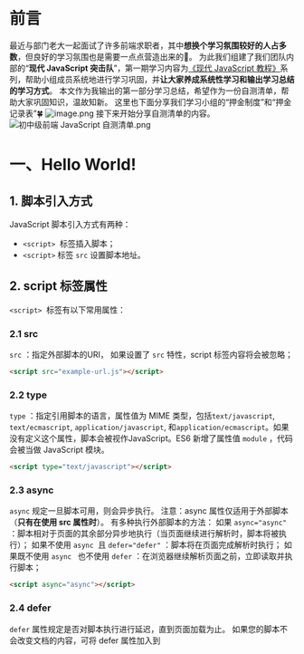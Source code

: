 
# 前言
最近与部门老大一起面试了许多前端求职者，其中**想换个学习氛围较好的人占多数**，但良好的学习氛围也是需要一点点营造出来的🌺。
为此我们组建了我们团队内部的“**现代 JavaScript 突击队**”，第一期学习内容为[《现代 JavaScript 教程》](https://zh.javascript.info/)系列，帮助小组成员系统地进行学习巩固，并**让大家养成系统性学习和输出学习总结的学习方式**。
本文作为我输出的第一部分学习总结，希望作为一份自测清单，帮助大家巩固知识，温故知新。
这里也下面分享我们学习小组的“押金制度”和“押金记录表”🍀
![image.png](https://cdn.nlark.com/yuque/0/2020/png/186051/1593578758291-6b8a9706-9797-4d80-ae59-08f74a1ab889.png#align=left&display=inline&height=588&margin=%5Bobject%20Object%5D&name=image.png&originHeight=588&originWidth=789&size=52465&status=done&style=none&width=789)
接下来开始分享自测清单的内容。
![初中级前端 JavaScript 自测清单.png](https://cdn.nlark.com/yuque/0/2020/png/186051/1593798511134-ede198c3-11ba-4708-948b-019fdd1bd7f9.png#align=left&display=inline&height=4010&margin=%5Bobject%20Object%5D&name=%E5%88%9D%E4%B8%AD%E7%BA%A7%E5%89%8D%E7%AB%AF%20JavaScript%20%E8%87%AA%E6%B5%8B%E6%B8%85%E5%8D%95.png&originHeight=4010&originWidth=6092&size=1133312&status=done&style=none&width=6092)

# 一、Hello World!
## 1. 脚本引入方式
JavaScript 脚本引入方式有两种：
- `<script>`  标签插入脚本；
- `<script>` 标签 `src` 设置脚本地址。

## 2. script 标签属性
`<script>`  标签有以下常用属性：
### 2.1 src
`src` ：指定外部脚本的URI， 如果设置了 `src` 特性，script 标签内容将会被忽略；
```html
<script src="example-url.js"></script>
```
### 2.2 type
`type` ：指定引用脚本的语言，属性值为 MIME 类型，包括`text/javascript`, `text/ecmascript`, `application/javascript`, 和`application/ecmascript`。如果没有定义这个属性，脚本会被视作JavaScript。ES6 新增了属性值 `module` ，代码会被当做 JavaScript 模块。
```html
<script type="text/javascript"></script>
```
### 2.3 async
`async` 规定一旦脚本可用，则会异步执行。
注意：async 属性仅适用于外部脚本（**只有在使用 src 属性时**）。
有多种执行外部脚本的方法：
如果 `async="async"` ：脚本相对于页面的其余部分异步地执行（当页面继续进行解析时，脚本将被执行）；
如果不使用 `async`  且 `defer="defer"` ：脚本将在页面完成解析时执行；
如果既不使用 `async ` 也不使用 `defer` ：在浏览器继续解析页面之前，立即读取并执行脚本；
```html
<script async="async"></script>
```

### 2.4 defer
`defer`  属性规定是否对脚本执行进行延迟，直到页面加载为止。
如果您的脚本不会改变文档的内容，可将 defer 属性加入到 <script> 标签中，以便加快处理文档的速度。因为浏览器知道它将能够安全地读取文档的剩余部分而不用执行脚本，它将推迟对脚本的解释，直到文档已经显示给用户为止。
```html
<script defer="defer"></script>
```
详细介绍可以阅读[《MDN <script> 章节 》](https://developer.mozilla.org/zh-CN/docs/Web/HTML/Element/script)。

# 二、代码结构
## 1. 语句
语句是执行行为（action）的语法结构和命令。如： `alert('Hello, world!')` 这样可以用来显示消息的语句。

## 2. 分号
存在分行符时，多数情况下可以省略分号。但不全是，比如：
```javascript
alert(3 +
1
+ 2);
```
建议新人最好不要省略分号。

## 3. 注释
**单行注释以两个正斜杠字符 `//` 开始。**
```javascript
// 注释文本
console.log("leo");
```
**多行注释以一个正斜杠和星号开始 `“/*”` 并以一个星号和正斜杆结束 `“*/”`。**
```javascript
/*
这是多行注释。
第二行注释。
*/
console.log("leo");
```
# 三、现代模式，"use strict"
## 1. 作用
JavaScript 的严格模式是使用受限制的 JavaScript 的一种方式，从而隐式地退出“草率模式”。
`"use strict"` 指令将浏览器引擎转换为“现代”模式，改变一些内建特性的行为。

## 2. 使用
通过在脚本文件/函数开头添加 `"use strict";` 声明，即可启用严格模式。
全局开启严格模式：
```javascript
// index.js
"use strict";
const v = "Hi!  I'm a strict mode script!";
```
函数内开启严格模式：
```javascript
// index.js
function strict() {
  'use strict';
  function nested() { 
    return "And so am I!"; 
  }
  return "Hi!  I'm a strict mode function!  " + nested();
}
```
## 3. 注意点
1. `"use strict"` 需要定义在脚本最顶部（函数内除外），否则严格模式可能无法启用。
1. 一旦进入了严格模式，就无法关闭严格模式。

## 4. 体验
启用 `"use strict"` 后，为未定义元素赋值将抛出异常：
```javascript
"use strict";
leo = 17; // Uncaught ReferenceError: leo is not defined
```
启用 `"use strict"` 后，试图删除不可删除的属性时会抛出异常：
```javascript
"use strict";
delete Object.prototype; // Uncaught TypeError: Cannot delete property 'prototype' of function Object() { [native code] }
```
详细介绍可以阅读[《MDN 严格模式章节 》](https://developer.mozilla.org/zh-CN/docs/Web/JavaScript/Reference/Strict_mode)。

# 四、变量
## 1. 介绍
变量是数据的“命名存储”。

## 2. 使用
目前定义变量可以使用三种关键字：var / let / const。三者区别可以阅读[《let 和 const 命令》](https://es6.ruanyifeng.com/#docs/let) 。
```javascript
let name = "leo";
let name = "leo", age, addr;
let name = "leo", age = 27, addr = "fujian";
```

## 3. 命名建议
变量命名有 2 个限制：
1. 变量名称必须仅包含**字母，数字，符号** `$` 和 `_`。
1. 首字符必须**非数字**。
变量命名还有一些建议：
- 常量一般用全大写，如 `const PI = 3.141592` ；
- 使用易读的命名，比如 `userName` 或者 `shoppingCart`。

## 4. 注意点
- JavaScript 变量名称区分大小写，如变量 `leo` 与 `Leo` 是不同的；
- JavaScript 变量名称允许非英文字母，但不推荐，如 `let 平安 = "leo"` ；
- 避免使用  `a`、`b`、`c` 这种缩写。

# 五、数据类型
JavaScript 是一种**弱类型**或者说**动态语言**。这意味着你不用提前声明变量的类型，在程序运行过程中，类型会被自动确定。这也意味着你可以使用同一个变量保存不同类型的数据：
```javascript
var foo = 42;    // foo is a Number now
foo = "bar"; // foo is a String now
foo = true;  // foo is a Boolean now
```
详细介绍可以阅读[《MDN JavaScript 数据类型和数据结构 》](https://developer.mozilla.org/zh-CN/docs/Web/JavaScript/Data_structures)。
## 1. 八大数据类型
前七种为基本数据类型，也称为原始类型（值本身无法被改变），而 `object` 为复杂数据类型。
八大数据类型分别是：
- `number` 用于任何类型的数字：整数或浮点数，在 ±2 范围内的整数。
- `bigint` 用于任意长度的整数。
- `string` 用于字符串：一个字符串可以包含一个或多个字符，所以没有单独的单字符类型。
- `boolean` 用于 `true` 和 `false`。
- `null` 用于未知的值 —— 只有一个 `null` 值的独立类型。
- `undefined` 用于未定义的值 —— 只有一个 `undefined` 值的独立类型。
- `symbol` 用于唯一的标识符。
- `object` 用于更复杂的数据结构。
**每个类型后面会详细介绍。**

## 2. 检测数据类型
通过 `typeof` 运算符检查：
- 两种形式：`typeof x` 或者 `typeof(x)`。
- 以字符串的形式返回类型名称，例如 `"string"`。
- `typeof null` 会返回 `"object"` —— 这是 JavaScript 编程语言的一个错误，实际上它并不是一个 `object`。
```javascript
typeof "leo" // "string"
typeof undefined    // "undefined"
typeof 0     // "number"
typeof NaN   // "number"
typeof 10n   // "bigint"
typeof true  // "boolean"
typeof Symbol("id") // "symbol"
typeof [1,2,3,4]    // "object"
typeof Math  // "object"  (1) Math 是一个提供数学运算的内建 object。
typeof null  // "object"  (2) JavaScript 语言的一个错误，null 不是一个 object。null 有自己的类型，它是一个特殊值。
typeof alert // "function"  (3) alert 在 JavaScript 语言中是一个函数。
```
# 六、类型转换
JavaScript 变量可以转换为新变量或其他数据类型：
- 通过使用 JavaScript 函数
- 通过 JavaScript 自身自动转换
## 1. 字符串转换
通过全局方法 `String()`  将**其他类型数据（任何类型的数字，字母，布尔值，对象）**转换为 String 类型：
```javascript
String(123);   // "123"
// Number方法toString()/toExponential()/toFixed()/toPrecision() 也有同样效果。
String(false); // "false"
// Boolean方法 toString() 也有同样效果。
String(new Date()); // "Sun Jun 07 2020 21:44:20 GMT+0800 (中国标准时间)"
// Date方法 toString() 也有同样效果。
String(leo);
```

## 2. 数值转换
通过以下几种方式能将其他类型数据转换为 Number 类型：
- 一元运算符 `+`
```javascript
const age = +"22"; // 22
```
- `Number` 方法
```javascript
const age = Number("22"); // 22
Number.parseFloat("22");  // 22
Number.parseInt("22");  // 22
```
- 其他方式转 Number 类型
```javascript
// 布尔值
Number(false)     // 返回 0
Number(true)      // 返回 1
// 日期
const date = new Date();
Number(date);     // 返回 1591537858154
date.getTime();   // 返回 1591537858154，效果一致。
// 自动转换
5 + null    // 返回 5         null 转换为 0
"5" + null  // 返回"5null"   null 转换为 "null"
"5" + 1     // 返回 "51"      1 转换为 "1" 
"5" - 1     // 返回 4         "5" 转换为 5
```
## 3. 布尔值转换
转换规则如下：
- 直观上为“空”的值（如 `0`、空字符串、`null`、`undefined` 和 `NaN`）将变为 `false`。
- 其他值变成 `true`。
```javascript
Boolean(1); // true
Boolean(0); // false
Boolean("hello"); // true
Boolean(""); // false
Boolean("0"); // true
Boolean(" "); // 空白, 也是 true (任何非空字符串是 true)
```
## 4. 小结
![screencapture-www-runoob-com-js-js-type-conversion-html-1591538005755.png](https://cdn.nlark.com/yuque/0/2020/png/186051/1591538162851-0ce1611d-7e9d-4404-ba07-8563c5603d19.png#align=left&display=inline&height=1246&margin=%5Bobject%20Object%5D&name=screencapture-www-runoob-com-js-js-type-conversion-html-1591538005755.png&originHeight=1246&originWidth=840&size=142776&status=done&style=none&width=840)
# 七、运算符
## 1、运算符概念
常见运算符如加法 `+` 、减法 `-` 、乘法 `*` 和除法 `/` ，举一个例子，来介绍一些概念：
```javascript
let sum = 1 + 2;
let age = +18;
```
其中：
- 加法运算 `1 + 2` 中， `1` 和 `2` 为 2 个运算元，左运算元 `1` 和右运算元 `2` ，即**运算元就是运算符作用的对象。**
- `1 + 2` 运算式中包含 2 个运算元，因此也称该运算式中的加号  `+` 为 **二元运算符。**
- 在 `+18` 中的加号 `+` 对应只有一个运算元，则它是 **一元运算符** 。

## 2、+ 号运算符
```javascript
let msg = "hello " + "leo"; // "hello leo"
let total = 10 + 20;  // 30
let text1 = "1" + "2"; // "12"
let text2 = "1" + 2;   // "12"
let text3 = 1 + "2";   // "12"
let text4 = 1 + 2 + "3";  // "33"
let num = +text1; //  12 转换为 Number 类型
```

## 3、运算符优先级
运算符的优先级决定了表达式中运算执行的先后顺序，优先级高的运算符最先被执行。
下面的表将所有运算符按照优先级的不同从高（20）到低（1）排列。
| 优先级 | 运算类型 | 关联性 | 运算符 |
| :--- | :--- | :--- | :--- |
| 20 | [`圆括号`](https://developer.mozilla.org/zh-CN/docs/Web/JavaScript/Reference/Operators/Grouping) | n/a（不相关） | `( … )` |
| 19 | [`成员访问`](https://developer.mozilla.org/zh-CN/docs/Web/JavaScript/Reference/Operators/Property_Accessors#%E7%82%B9%E7%AC%A6%E5%8F%B7%E8%A1%A8%E7%A4%BA%E6%B3%95) | 从左到右 | `… . …` |
|  | [`需计算的成员访问`](https://developer.mozilla.org/zh-CN/docs/Web/JavaScript/Reference/Operators/Property_Accessors#%E6%8B%AC%E5%8F%B7%E8%A1%A8%E7%A4%BA%E6%B3%95) | 从左到右 | `… [ … ]` |
|  | [`new`](https://developer.mozilla.org/zh-CN/docs/Web/JavaScript/Reference/Operators/new) (带参数列表) | n/a | `new … ( … )` |
|  | [函数调用](https://developer.mozilla.org/zh-CN/docs/Web/JavaScript/Guide/Functions) | 从左到右 | `… ( … )` |
|  | [可选链（Optional chaining）](https://developer.mozilla.org/zh-CN/docs/Web/JavaScript/Reference/Operators/Optional_chaining) | 从左到右 | `?.` |
| 18 | [new](https://developer.mozilla.org/zh-CN/docs/Web/JavaScript/Reference/Operators/new) (无参数列表) | 从右到左 | `new …` |
| 17 | [后置递增](https://developer.mozilla.org/zh-CN/docs/Web/JavaScript/Reference/Operators/Arithmetic_Operators#Increment)(运算符在后) | n/a
 | `… ++` |
|  | [后置递减](https://developer.mozilla.org/zh-CN/docs/Web/JavaScript/Reference/Operators/Arithmetic_Operators#Decrement)(运算符在后) |  | `… --` |
| 16 | [逻辑非](https://developer.mozilla.org/zh-CN/docs/Web/JavaScript/Reference/Operators/Logical_Operators#Logical_NOT) | 从右到左 | `! …` |
|  | [按位非](https://developer.mozilla.org/zh-CN/docs/Web/JavaScript/Reference/Operators/Bitwise_Operators#Bitwise_NOT) |  | `~ …` |
|  | [一元加法](https://developer.mozilla.org/zh-CN/docs/Web/JavaScript/Reference/Operators/Arithmetic_Operators#Unary_plus) |  | `+ …` |
|  | [一元减法](https://developer.mozilla.org/zh-CN/docs/Web/JavaScript/Reference/Operators/Arithmetic_Operators#Unary_negation) |  | `- …` |
|  | [前置递增](https://developer.mozilla.org/zh-CN/docs/Web/JavaScript/Reference/Operators/Arithmetic_Operators#Increment) |  | `++ …` |
|  | [前置递减](https://developer.mozilla.org/zh-CN/docs/Web/JavaScript/Reference/Operators/Arithmetic_Operators#Decrement) |  | `-- …` |
|  | [typeof](https://developer.mozilla.org/zh-CN/docs/Web/JavaScript/Reference/Operators/typeof) |  | `typeof …` |
|  | [void](https://developer.mozilla.org/zh-CN/docs/Web/JavaScript/Reference/Operators/void) |  | `void …` |
|  | [delete](https://developer.mozilla.org/zh-CN/docs/Web/JavaScript/Reference/Operators/delete) |  | `delete …` |
|  | [await](https://developer.mozilla.org/en-US/docs/Web/JavaScript/Reference/Operators/await) |  | `await …` |
| 15 | [幂](https://developer.mozilla.org/zh-CN/docs/Web/JavaScript/Reference/Operators/Arithmetic_Operators#Exponentiation) | 从右到左 | `… ** …` |
| 14 | [乘法](https://developer.mozilla.org/zh-CN/docs/Web/JavaScript/Reference/Operators/Arithmetic_Operators#Multiplication) | 从左到右
 | `… * …` |
|  | [除法](https://developer.mozilla.org/zh-CN/docs/Web/JavaScript/Reference/Operators/Arithmetic_Operators#Division) |  | `… / …` |
|  | [取模](https://developer.mozilla.org/zh-CN/docs/Web/JavaScript/Reference/Operators/Arithmetic_Operators#Remainder) |  | `… % …` |
| 13 | [加法](https://developer.mozilla.org/zh-CN/docs/Web/JavaScript/Reference/Operators/Arithmetic_Operators#Addition) | 从左到右
 | `… + …` |
|  | [减法](https://developer.mozilla.org/zh-CN/docs/Web/JavaScript/Reference/Operators/Arithmetic_Operators#Subtraction) |  | `… - …` |
| 12 | [按位左移](https://developer.mozilla.org/zh-CN/docs/Web/JavaScript/Reference/Operators/Bitwise_Operators) | 从左到右 | `… << …` |
|  | [按位右移](https://developer.mozilla.org/zh-CN/docs/Web/JavaScript/Reference/Operators/Bitwise_Operators) |  | `… >> …` |
|  | [无符号右移](https://developer.mozilla.org/zh-CN/docs/Web/JavaScript/Reference/Operators/Bitwise_Operators) |  | `… >>> …` |
| 11 | [小于](https://developer.mozilla.org/zh-CN/docs/Web/JavaScript/Reference/Operators/Comparison_Operators#Less_than_operator) | 从左到右 | `… < …` |
|  | [小于等于](https://developer.mozilla.org/zh-CN/docs/Web/JavaScript/Reference/Operators/Comparison_Operators#Less_than__or_equal_operator) |  | `… <= …` |
|  | [大于](https://developer.mozilla.org/en-US/docs/Web/JavaScript/Reference/Operators/Comparison_Operators#Greater_than_operator) |  | `… > …` |
|  | [大于等于](https://developer.mozilla.org/zh-CN/docs/Web/JavaScript/Reference/Operators/Comparison_Operators#Greater_than_or_equal_operator) |  | `… >= …` |
|  | [in](https://developer.mozilla.org/zh-CN/docs/Web/JavaScript/Reference/Operators/in) |  | `… in …` |
|  | [instanceof](https://developer.mozilla.org/zh-CN/docs/Web/JavaScript/Reference/Operators/instanceof) |  | `… instanceof …` |
| 10 | [等号](https://developer.mozilla.org/zh-CN/docs/Web/JavaScript/Reference/Operators/Comparison_Operators#Equality) | 从左到右
 | `… == …` |
|  | [非等号](https://developer.mozilla.org/zh-CN/docs/Web/JavaScript/Reference/Operators/Comparison_Operators#Inequality) |  | `… != …` |
|  | [全等号](https://developer.mozilla.org/zh-CN/docs/Web/JavaScript/Reference/Operators/Comparison_Operators#Identity) |  | `… === …` |
|  | [非全等号](https://developer.mozilla.org/zh-CN/docs/Web/JavaScript/Reference/Operators/Comparison_Operators#Nonidentity) |  | `… !== …` |
| 9 | [按位与](https://developer.mozilla.org/zh-CN/docs/Web/JavaScript/Reference/Operators/Bitwise_Operators#Bitwise_AND) | 从左到右 | `… & …` |
| 8 | [按位异或](https://developer.mozilla.org/zh-CN/docs/Web/JavaScript/Reference/Operators/Bitwise_Operators#Bitwise_XOR) | 从左到右 | `… ^ …` |
| 7 | [按位或](https://developer.mozilla.org/zh-CN/docs/Web/JavaScript/Reference/Operators/Bitwise_Operators#Bitwise_OR) | 从左到右 | `… | …` |
| 6 | [逻辑与](https://developer.mozilla.org/zh-CN/docs/Web/JavaScript/Reference/Operators/Logical_Operators#Logical_AND) | 从左到右 | `… && …` |
| 5 | [逻辑或](https://developer.mozilla.org/zh-CN/docs/Web/JavaScript/Reference/Operators/Logical_Operators#Logical_OR) | 从左到右 | `… || …` |
| 4 | [条件运算符](https://developer.mozilla.org/zh-CN/docs/Web/JavaScript/Reference/Operators/Conditional_Operator) | 从右到左 | `… ? … : …` |
| 3 | [赋值](https://developer.mozilla.org/zh-CN/docs/Web/JavaScript/Reference/Operators/Assignment_Operators) | 从右到左 | `… = …` |
|  |  |  | `… += …` |
|  |  |  | `… -= …` |
|  |  |  | `… *= …` |
|  |  |  | `… /= …` |
|  |  |  | `… %= …` |
|  |  |  | `… <<= …` |
|  |  |  | `… >>= …` |
|  |  |  | `… >>>= …` |
|  |  |  | `… &= …` |
|  |  |  | `… ^= …` |
|  |  |  | `… |= …` |
| 2 | [yield](https://developer.mozilla.org/zh-CN/docs/Web/JavaScript/Reference/Operators/yield) | 从右到左 | `yield …` |
|  | [yield*](https://developer.mozilla.org/zh-CN/docs/Web/JavaScript/Reference/Operators/yield*) |  | `yield* …` |
| 1 | [展开运算符](https://developer.mozilla.org/zh-CN/docs/Web/JavaScript/Reference/Operators/Spread_operator) | n/a | `...` … |
| 0 | [逗号](https://developer.mozilla.org/zh-CN/docs/Web/JavaScript/Reference/Operators/Comma_Operator) | 从左到右 | `… , …` |
```javascript
3 > 2 && 2 > 1
// return true
3 > 2 > 1
// 返回 false，因为 3 > 2 是 true，并且 true > 1 is false
// 加括号可以更清楚：(3 > 2) > 1
```

# 八、值的比较
## 1. 常见比较
在 JS 中的值的比较与数学很类型：
- 大于/小于/大于等于/小于等于： `a>b` / `a<b` / `a>=b` / `a<=b` ；
- 判断相等：
```javascript
// 使用 ==，非严格等于，不关心值类型
// == 运算符会对比较的操作数做隐式类型转换，再比较
'1' == 1; // true
// 使用 ===，严格相等，关心值类型
// 将数字值 -0 和 +0 视为相等，并认为 Number.NaN 不等于 NaN。
'1' === 1; // false
```
![image.png](https://cdn.nlark.com/yuque/0/2020/png/186051/1593261180914-b7fc92e8-8e5d-476c-a2e9-1c7a8d63d0cb.png#align=left&display=inline&height=962&margin=%5Bobject%20Object%5D&name=image.png&originHeight=1924&originWidth=1938&size=290723&status=done&style=none&width=969)
（图片来自：[《MDN JavaScript 中的相等性判断》](https://developer.mozilla.org/zh-CN/docs/Web/JavaScript/Equality_comparisons_and_sameness)）
- 判断不相等：
和判断相等一样，也有两种： `!=` / `!==` 。
## 2. 相等性判断（Object.is()）
另外 ES6 新增 [Object.is](https://developer.mozilla.org/zh-CN/docs/Web/JavaScript/Reference/Global_Objects/Object/is) 方法判断两个值是否相同，语法如下：
```javascript
Object.is(value1, value2);
```
以下任意项成立则两个值相同：
- 两个值都是 [`undefined`](https://developer.mozilla.org/zh-CN/docs/Web/JavaScript/Reference/Global_Objects/undefined)
- 两个值都是 [`null`](https://developer.mozilla.org/zh-CN/docs/Web/JavaScript/Reference/Global_Objects/null)
- 两个值都是 `true` 或者都是 `false`
- 两个值是由相同个数的字符按照相同的顺序组成的字符串
- 两个值指向同一个对象
- 两个值都是数字并且
   - 都是正零 `+0`
   - 都是负零 `-0`
   - 都是 [`NaN`](https://developer.mozilla.org/zh-CN/docs/Web/JavaScript/Reference/Global_Objects/NaN)
   - 都是除零和 [`NaN`](https://developer.mozilla.org/zh-CN/docs/Web/JavaScript/Reference/Global_Objects/NaN) 外的其它同一个数字
使用示例：
```javascript
Object.is('foo', 'foo');     // true
Object.is(window, window);   // true
Object.is('foo', 'bar');     // false
Object.is([], []);           // false
var foo = { a: 1 };
var bar = { a: 1 };
Object.is(foo, foo);         // true
Object.is(foo, bar);         // false
Object.is(null, null);       // true
// 特例
Object.is(0, -0);            // false
Object.is(0, +0);            // true
Object.is(-0, -0);           // true
Object.is(NaN, 0/0);         // true
```
兼容性 Polyfill 处理：
```javascript
if (!Object.is) {
  Object.is = function(x, y) {
    // SameValue algorithm
    if (x === y) { // Steps 1-5, 7-10
      // Steps 6.b-6.e: +0 != -0
      return x !== 0 || 1 / x === 1 / y;
    } else {
      // Step 6.a: NaN == NaN
      return x !== x && y !== y;
    }
  };
}
```
## 3. null 与 undefined 比较
对于相等性判断比较简单：
```javascript
null == undefined;  // true
null === undefined; // false
```
对于其他比较，它们会先转换位数字：
`null` 转换为 `0` ， `undefied` 转换为 `NaN` 。
```javascript
null > 0;  // false 1
null >= 0; // true  2
null == 0; // false 3
null < 1;  // true  4
```
需要注意：
`null == 0; // false` 这里是因为：`undefined` 和 `null` 在相等性检查 `==` 中**不会进行任何的类型转换**，它们有自己独立的比较规则，所以除了它们之间互等外，不会等于任何其他的值。
```javascript
undefined > 0;  // false  1
undefined > 1;  // false  2
undefined == 0; // false  3
```
第 1、2 行都返回 `false` 是因为 `undefined` 在比较中被转换为了 `NaN`，而 `NaN` 是一个特殊的数值型值，它与任何值进行比较都会返回 `false`。
第 3 行返回 `false` 是因为这是一个相等性检查，而 `undefined` 只与 `null` 相等，不会与其他值相等。
# 九、alert / prompt / confirm
## 1. alert
显示一个警告对话框，上面显示有指定的文本内容以及一个“确定”按钮。
**注意：弹出模态框，并暂停脚本，直到用户点击“确定”按钮。**
```javascript
// 语法
window.alert(message);
alert(message);
// 示例
alert('hello leo!');
```
`message`是要显示在对话框中的文本字符串，如果传入其他类型的值,会转换成字符串。
## 2. prompt
显示一个对话框，对话框中包含一条文字信息，用来提示用户输入文字。
**注意：弹出模态框，并暂停脚本，直到用户点击“确定”按钮。**
当点击确定返回文本，点击取消或按下 Esc 键返回 `null`。
语法如下：
```javascript
let result = window.prompt(text, value);
```
- `result` 用来存储用户输入文字的字符串，或者是 null。
- `text` 用来提示用户输入文字的字符串，如果没有任何提示内容，该参数可以省略不写。
- `value` 文本输入框中的默认值，该参数也可以省略不写。不过在 Internet Explorer 7 和 8 中，省略该参数会导致输入框中显示默认值"undefined"。

## 3. confirm
`Window.confirm()` 方法显示一个具有一个可选消息和两个按钮(确定和取消)的模态对话框。
**注意：弹出模态框，并暂停脚本，直到用户点击“确定”按钮。**
语法如下：
```javascript
let result = window.confirm(message);
```
- message 是要在对话框中显示的可选字符串。
- result 是一个布尔值，表示是选择确定还是取消 (true表示OK)。

# 十、条件运算符：if 和 '?'
## 1. if 语句
当 if 语句当条件表达式，会将表达式转换为布尔值，当为 truthy 时执行里面代码。
转换规则如：
- 数字 `0`、空字符串 `""`、`null`、`undefined` 和 `NaN` 都会被转换成 `false`。因为他们被称为 “falsy” 值。
- 其他值被转换为 `true`，所以它们被称为 “truthy”。
## 2. 三元运算符
**条件（三元）运算符**是 JavaScript 仅有的使用三个操作数的运算符。一个条件后面会跟一个问号（?），如果条件为 [truthy](https://developer.mozilla.org/zh-CN/docs/Glossary/Truthy) ，则问号后面的表达式A将会执行；表达式A后面跟着一个冒号（:），如果条件为 [falsy](https://developer.mozilla.org/zh-CN/docs/Glossary/Falsy) ，则冒号后面的表达式B将会执行。本运算符经常作为 `[if](https://developer.mozilla.org/en-US/docs/Web/JavaScript/Reference/Statements/if...else)` 语句的简捷形式来使用。
语法：
```javascript
condition ? exprIfTrue : exprIfFalse
```
- condition
计算结果用作条件的表达式。
- exprIfTrue
如果表达式 condition 的计算结果是 truthy（它和 true 相等或者可以转换成 true ），那么表达式 exprIfTrue 将会被求值。
- exprIfFalse
如果表达式 condition 的计算结果是 falsy（它可以转换成 false ），那么表达式 exprIfFalse 将会被执行。
示例：
```javascript
let getUser = function(name){
	return name === 'leo' ? 'hello leo!' : 'unknow user';
}
// 可以简写如下：
let getUser = name => name === 'leo' ? 'hello leo!' : 'unknow user';
getUser('leo'); // "hello leo!"
getUser('pingan'); // "unknow user"
```

# 十一、逻辑运算符
详细可以阅读[《MDN 逻辑运算符》](https://developer.mozilla.org/zh-CN/docs/Web/JavaScript/Reference/Operators/Logical_Operators) 。

## 1. 运算符介绍
逻辑运算符如下表所示 (其中`_expr_`可能是任何一种[类型](https://developer.mozilla.org/zh-CN/docs/Glossary/Data_structure), 不一定是布尔值):
| 运算符 | 语法 | 说明 |
| :--- | :--- | :--- |
| 逻辑与，AND（`&&`） | `_expr1_ && _expr2_` | 若 `expr**1**` 可转换为 `true`，则返回 `expr**2**`；否则，返回 `expr**1**`。 |
| 逻辑或，OR（`||`） | `_expr1_ || _expr2_` | 若 `expr**1**` 可转换为 `true`，则返回 `expr**1**`；否则，返回 `expr**2**`。 |
| 逻辑非，NOT（`!`） | `!_expr_` | 若 `expr` 可转换为 `true`，则返回 `false`；否则，返回 `true`。 |
如果一个值可以被转换为 `true`，那么这个值就是所谓的 [truthy](https://developer.mozilla.org/zh-CN/docs/Glossary/Truthy)，如果可以被转换为 `false`，那么这个值就是所谓的 [falsy](https://developer.mozilla.org/zh-CN/docs/Glossary/Falsy)。
会被转换为 `false` 的表达式有：
- `null`；
- `NaN`；
- `0`；
- 空字符串（`""` or `''` or ````）；
- `undefined`。
尽管 `&&` 和 `||` 运算符能够使用非布尔值的操作数, 但它们依然可以被看作是布尔操作符，因为它们的返回值总是能够被转换为布尔值。如果要显式地将它们的返回值（或者表达式）转换为布尔值，请使用[双重非运算符](https://developer.mozilla.org/zh-CN/docs/Web/JavaScript/Reference/Operators/Logical_Operators#%E9%80%BB%E8%BE%91%E9%9D%9E%EF%BC%88!%EF%BC%89)（即`!!`）或者[Boolean](https://developer.mozilla.org/zh-CN/docs/Web/JavaScript/Reference/Global_Objects/Boolean)构造函数。
JavaScript 里有三个逻辑运算符：`||`（或），`&&`（与），`!`（非）。

## 2. 运算符示例
- 逻辑与（&&）
所有条件都为 true 才返回 true，否则为 false。
```javascript
a1 = true  && true      // t && t 返回 true
a2 = true  && false     // t && f 返回 false
a3 = false && true      // f && t 返回 false
a4 = false && (3 == 4)  // f && f 返回 false
a5 = "Cat" && "Dog"     // t && t 返回 "Dog"
a6 = false && "Cat"     // f && t 返回 false
a7 = "Cat" && false     // t && f 返回 false
a8 = ''    && false     // f && f 返回 ""
a9 = false && ''        // f && f 返回 false
```
- 逻辑或（ || ）
所有条件有一个为 true 则返回 true，否则为 false。
```javascript
o1 = true  || true      // t || t 返回 true
o2 = false || true      // f || t 返回 true
o3 = true  || false     // t || f 返回 true
o4 = false || (3 == 4)  // f || f 返回 false
o5 = "Cat" || "Dog"     // t || t 返回 "Cat"
o6 = false || "Cat"     // f || t 返回 "Cat"
o7 = "Cat" || false     // t || f 返回 "Cat"
o8 = ''    || false     // f || f 返回 false
o9 = false || ''        // f || f 返回 ""
```
- 逻辑非（ ! ）
```javascript
n1 = !true              // !t 返回 false
n2 = !false             // !f 返回 true
n3 = !''                // !f 返回 true
n4 = !'Cat'             // !t 返回 false
```
- 双重非运（ !! ）
```javascript
n1 = !!true                   // !!truthy 返回 true
n2 = !!{}                     // !!truthy 返回 true: 任何 对象都是 truthy 的…
n3 = !!(new Boolean(false))   // …甚至 .valueOf() 返回 false 的布尔值对象也是！
n4 = !!false                  // !!falsy 返回 false
n5 = !!""                     // !!falsy 返回 false
n6 = !!Boolean(false)         // !!falsy 返回 false
```

## 3. 布尔值转换规则
- 将 && 转换为 ||
```javascript
condi1 && confi2
// 转换为
!(!condi1 || !condi2)
```
- 将 || 转换为 &&
```javascript
condi1 || condi2
// 转换为
!(!condi1 && !condi2)
```

## 4. 短路取值
由于逻辑表达式的运算顺序是从左到右，也可以用以下规则进行"短路"计算：
- `(some falsy expression) && (_expr)_` 短路计算的结果为假。
- `(some truthy expression) || _(expr)_` 短路计算的结果为真。
短路意味着上述表达式中的expr部分**不会被执行**，因此expr的任何副作用都不会生效（举个例子，如果expr是一次函数调用，这次调用就不会发生）。造成这种现象的原因是，整个表达式的值在第一个操作数被计算后已经确定了。看一个例子：
```javascript
function A(){ console.log('called A'); return false; }
function B(){ console.log('called B'); return true; }
console.log( A() && B() );
// logs "called A" due to the function call,
// then logs false (which is the resulting value of the operator)
console.log( B() || A() );
// logs "called B" due to the function call,
// then logs true (which is the resulting value of the operator)
```
## 5. 注意
与运算 `&&` 的优先级比或运算 `||` 要高。
所以代码 `a && b || c && d` 完全跟 `&&` 表达式加了括号一样：`(a && b) || (c && d)`。

# 十二、循环：while 和 for
## 1. while 循环
详细可以阅读[《MDN  while》](https://developer.mozilla.org/zh-CN/docs/Web/JavaScript/Reference/Statements/while) 。
**while 语句**可以在某个条件表达式为真的前提下，循环执行指定的一段代码，直到那个表达式不为真时结束循环。
如：
```javascript
var n = 0;
var x = 0;
while (n < 3) {
  n++;
  x += n;
}
```
当循环体为单行时，可以不写大括号：
```javascript
let i = 3;
while(i) console.log(i --);
```

## 2. do...while 循环
详细可以阅读[《MDN  do...while》](https://developer.mozilla.org/zh-CN/docs/Web/JavaScript/Reference/Statements/do...while) 。
`do...while` 语句创建一个执行指定语句的循环，直到`condition`值为 false。在执行`statement` 后检测`condition`，所以指定的`statement`至少执行一次。
如：
```javascript
var result = '';
var i = 0;
do {
   i += 1;
   result += i + ' ';
} while (i < 5);
```
## 3. for 循环
详细可以阅读[《MDN  for》](https://developer.mozilla.org/zh-CN/docs/Web/JavaScript/Reference/Statements/for) 。
`for` 语句用于创建一个循环，它包含了三个可选的表达式，这三个表达式被包围在圆括号之中，使用分号分隔，后跟一个用于在循环中执行的语句（通常是一个[块语句](https://developer.mozilla.org/zh-CN/docs/Web/JavaScript/Reference/Statements/block)）。
语法如：
```javascript
for (begin; condition; step) {
  // ……循环体……
}
```
示例：
```javascript
for (let i = 0; i < 3; i++) {
  console.log(i);
}
```
描述：
| begin | `i = 0` | 进入循环时执行一次。 |
| --- | --- | --- |
| condition | `i < 3` | 在每次循环迭代之前检查，如果为 false，停止循环。 |
| body（循环体） | `alert(i)` | 条件为真时，重复运行。 |
| step | `i++` | 在每次循环体迭代后执行。 |
## 4. 可选的 for 表达式
`for` 语句头部圆括号中的所有三个表达式都是可选的。
- 不指定表达式中初始化块
```javascript
var i = 0;
for (; i < 3; i++) {
    console.log(i);
}
```
- 不指定表达式中条件块，这就必须要求在循环体中结束循环，否则会出现死循环
```javascript
for (var i = 0;; i++) {
   console.log(i);
   if (i > 3) break;
}
```
- 不指定所有表达式，也需要在循环体中指定结束循环的条件
```javascript
var i = 0;
for (;;) {
  if (i > 3) break;
  console.log(i);
  i++;
}
```
## 5. break 语句
详细可以阅读[《MDN  break》](https://developer.mozilla.org/zh-CN/docs/Web/JavaScript/Reference/Statements/break) 。
break 语句中止当前循环，[`switch`](https://developer.mozilla.org/zh-CN/docs/Web/JavaScript/Reference/Statements/switch)语句或[`label`](https://developer.mozilla.org/zh-CN/docs/Web/JavaScript/Reference/Statements/label) 语句，并把程序控制流转到紧接着被中止语句后面的语句。
在 while 语句中：
```javascript
function testBreak(x) {
  var i = 0;
  while (i < 6) {
    if (i == 3) {
      break;
    }
    i += 1;
  }
  return i * x;
}
```
另外，也可以为代码块做标记，并在 break 中指定要跳过的代码块语句的 label：
```javascript
outer_block:{
  inner_block:{
    console.log ('1');
    break outer_block;      // breaks out of both inner_block and outer_block
    console.log (':-(');    // skipped
  }
  console.log ('2');        // skipped
}
```
需要注意的是：break 语句需要内嵌在它所应用的标签或代码块中，否则报错：
```javascript
block_1:{
  console.log ('1');
  break block_2;            // SyntaxError: label not found
}
block_2:{
  console.log ('2');
}
```
## 6. continue 语句
continue 声明终止当前循环或标记循环的当前迭代中的语句执行，并在下一次迭代时继续执行循环。
与 [`break`](https://developer.mozilla.org/zh-CN/docs/Web/JavaScript/Reference/Statements/break) 语句的区别在于， continue 并不会终止循环的迭代，而是：
- 在 [`while`](https://developer.mozilla.org/zh-CN/docs/Web/JavaScript/Reference/Statements/while) 循环中，控制流跳转回条件判断；
- 在 [`for`](https://developer.mozilla.org/zh-CN/docs/Web/JavaScript/Reference/Statements/for) 循环中，控制流跳转到更新语句。
注意：continue 也必须在对应循环内部，否则报错。
```javascript
i = 0;
n = 0;
while (i < 5) {
   i++;
   if (i === 3) {
      continue;
   }
   n += i;
}
```
带 label：
```javascript
var i = 0, 
    j = 8;
checkiandj: while (i < 4) {
   console.log("i: " + i);
   i += 1;
   checkj: while (j > 4) {
      console.log("j: "+ j);
      j -= 1;
      if ((j % 2) == 0)
         continue checkj;
      console.log(j + " is odd.");
   }
   console.log("i = " + i);
   console.log("j = " + j);
}
```
## 7. 注意
**禁止 **`break/continue`** 在 ‘?’ 的右边：**
```javascript
(i > 5) ? console.log(i) : continue; // continue 不允许在这个位置
```
这样会提示语法错误。
请注意非表达式的语法结构不能与三元运算符 `?` 一起使用。特别是 `break/continue` 这样的指令是不允许这样使用的。
## 8. 总结
三种循环：
- `while` —— 每次迭代之前都要检查条件。
- `do..while` —— 每次迭代后都要检查条件。
- `for (;;)` —— 每次迭代之前都要检查条件，可以使用其他设置。
通常使用 `while(true)` 来构造“无限”循环。这样的循环和其他循环一样，都可以通过 `break` 指令来终止。
如果我们不想在当前迭代中做任何事，并且想要转移至下一次迭代，那么可以使用 `continue` 指令。
`break/continue` 支持循环前的标签。标签是 `break/continue` 跳出嵌套循环以转到外部的唯一方法。

# 十三、"switch" 语句
`switch` 语句用来将表达式的值与 case 语句匹配，并执行与情况对应的语句。
`switch` 语句可以替代多个 if 判断，为多个分支选择的情况提供一个更具描述性的方式。

## 1. 语法
`switch` 语句至少包含一个 `case` 代码块和一个可选的 `default` 代码块：
```javascript
switch(expression) {
  case 'value1':
    // do something ...
    [break]
   
  default:
    // ...
    [break]
}
```
当 `expression` 表达式的值与 `value1` 匹配时，则执行其中代码块。
如果没有 `case`  子句匹配，则会选择 `default` 子句执行，若连 `default` 子句都没有，则直接执行到 `switch` 结束。

## 2. 使用 case 分组
所谓 case 分组，就是与多个 case 分支共享同一段代码，如下面例子中 `case 1`  和 `case 2`：
```javascript
let a = 2;
switch (a) {
  case 1: // (*) 下面这两个 case 被分在一组
  case 2:
    console.log('case is 1 or 2!');
    break;
  case 3:
    console.log('case is 3!');
    break;
  default:
    console.log('The result is default.');
}
// 'case is 1 or 2!'
```
## 3. 注意点
1. **`expression` 表达式的值与 `case` 值的比较是严格相等：**
```javascript
function f(n){
    let a ;
    switch(n){
        case 1:
            a = 'number';
            break;
        case '1':
            a = 'string';
            break;
        default:
            a = 'default';
            break;
    }
    console.log(a)
}
f(1);   // number
f('1'); // string
```
2. **如果没有 `break`，程序将不经过任何检查就会继续执行下一个 **`**case**` :
```javascript
let a = 2 + 2;
switch (a) {
	case 3:
    console.log( 'Too small' );
  case 4:
    console.log( 'Exactly!' );
  case 5:
    console.log( 'Too big' );
  default:
    console.log( "I don't know such values" );
}
// Exactly!
// Too big
// I don't know such values
```
3. `**default**` **放在 **`**case**` **之上不影响匹配：**
```javascript
function f(n){
  switch (n) {
    case 2:
      console.log(2);
      break;
    default:
      console.log('default')
      break;
    case 1:  
      console.log('1');
      break;
  }
}
f(1); // 1
f(2); // 2
f(3); // default
```
- **`switch` 语句中存在 `let` / `const`重复声明问题：**
```javascript
// 以下定义会报错
function f(n){
    switch(n){
        case 1:
            let msg = 'hello';
            console.log(1);
            break;
        case 2: 
            let msg = 'leo';
            break;
        default: 
            console.log('default');
            break;
    }
}
// Error: Uncaught SyntaxError: Identifier 'msg' has already been declared
```
这是由于两个 `let` 处于同一个块级作用域，所以它们被认为是同一变量名的重复声明。
解决方式，只需要将 `case` 语句包装在括号内即可解决：
```javascript
function f(n){
    switch(n){
        case 1:{ // added brackets
            let msg = 'hello';
            console.log(msg);
            break;
        }
        case 2: {
            let msg = 'leo';
            console.log(msg);
            break;
        }
        default: 
            console.log('default');
            break;
    }
}
```

# 十四、函数
函数可以让一段代码被多次调用，避免重复代码。
如之前学习到的一些内置函数： `alert(msg)` / `prompt(msg, default)` / `confirm(quesyion)` 等。

## 1. 函数定义
定义函数有两种方式：**函数声明**和**函数表达式**。
### 1.1 函数声明
如定义一个简单 `getUser` 函数：
```javascript
function getUser(name){
	return 'hello ' + name;
}
getUser('leo"); // 函数调用
```
通过函数声明来定义函数时，需要由以下几部分组成：
- 函数名称 - `getUser` ；
- 函数参数列表 - `name` ；
- 函数的 JS 执行语句 - `return 'hello ' + name` 。

### 1.2 函数表达式
类似声明变量，还是以 `getUser` 为例：
```javascript
let getUser = function(name){
	return 'hello ' + name;
}
```
另外，函数表达式也可以提供函数名，并用于函数内部指代函数本身：
```javascript
let fun = function f(n){
    return n < 3 ? 1 : n * f(n - 1);
}
fun(3);  // 3
fun(5);  // 60
```

## 2. 函数调用
当定义一个函数后，它并不会自动执行，而是需要使用函数名称进行调用，如上面例子：
```javascript
fun(3);  // 3
```
**只要注意：**
使用 **函数表达式** 定义函数时，调用函数的方法必须写在定义之后，否则报错：
```javascript
console.log(fun());  // Uncaught ReferenceError: fun is not defined
let fun = function(){return 1};
```
而使用 **函数声明** 则不会出现该问题：
```javascript
console.log(fun());  // 1
function fun(){return 1};
```
原因就是：函数提升仅适用于函数声明，而不适用于函数表达式。

## 3. 函数中的变量
在函数中，可以使用局部变量和外部变量。
### 3.1 局部变量
函数中声明的变量只能在该函数内可见。
```javascript
let fun = function(){
	let name = 'leo';
}
fun();
console.log(name); // Uncaught ReferenceError: name is not defined
```

### 3.2 全局变量
函数内可以使用外部变量，并且可以修改外部变量的值。
```javascript
let name = 'leo';
let fun = function(){
	let text = 'Hello, ' + name;
  console.log(text);
}
fun(); // Hello, leo
```
当函数内也有与外部变量名称相同的变量，会忽略外部变量：
```javascript
let name = 'leo';
let fun = function(){
  let name = 'pingan8787';
	let text = 'Hello, ' + name;
  console.log(text);
}
fun(); // Hello, pingan8787
```

## 4. 函数参数
从ECMAScript 6开始，有两个新的类型的参数：默认参数，剩余参数。
### 4.1 默认参数
若函数没有传入参数，则参数默认值为`undefined`，通常设置参数默认值是这样做的：
```javascript
// ES6 之前，没有设置默认值
function f(a, b){
    b = b ? b : 1;
    return a * b;
}
f(2,3);  // 6
f(2);    // 2
// ES6，设置默认值
function f(a, b = 1){
    return a * b;
}
f(2,3);  // 6
f(2);    // 2
```
### 4.2 剩余参数
可以将参数中不确定数量的参数表示成数组，如下：
```javascript
function f (a, ...b){
    console.log(a, b);
}
f(1,2,3,4); // a => 1 b => [2, 3, 4]
```
既然讲到参数，那就不能少了 arguments 对象。
### 4.3 arguments 对象
函数的实际参数会被保存在一个**类似数组的arguments对象**中。在函数内，我们可以使用 arguments 对象获取函数的所有参数：
```javascript
let fun = function(){
    console.log(arguments);
    console.log(arguments.length);
}
fun('leo'); 
// Arguments ["leo", callee: ƒ, Symbol(Symbol.iterator): ƒ] 
// 1
```
以一个实际示例介绍，实现将任意数量参数连接成一个字符串，并输出的函数：
```javascript
let argumentConcat = function(separator){
	let result = '', i;
  for(i = 1; i < arguments.length; i ++){
  	result += arguments[i] + separator;
  }
  return result;
}
argumentConcat(',', 'leo', 'pingan'); //"leo,pingan,"
```

## 5. 函数返回值
在函数任意位置，指定 `return` 指令来停止函数的执行，并返回函数指定的返回值。
```javascript
let sum = function(a, b){
	return a + b;
};
let res = sum(1, 2);
console.log(res); // 3
```
默认空值的 `return` 或没有 `return` 的函数返回值为 `undefined` 。

# 十五、函数表达式
函数表达式是一种函数定义方式，在前面章节中已经介绍到了，这个部分将着重介绍 **函数表达式** 和 **函数声明** 的区别：

## 1. 语法差异
```javascript
// 函数表达式
let fun = function(){};
// 函数声明
function fun(){}
```

## 2. 创建时机差异
函数表达式会在代码执行到达时被创建，并且仅从那一刻可用。
而函数声明被定义之前，它就可以被调用。
```javascript
// 函数表达式
fun();  // Uncaught ReferenceError: fun is not defined
let fun = function(){console.log('leo')};
// 函数声明
fun();  // "leo"
function fun(){console.log('leo')};
```
## 3. 使用建议
建议优先考虑函数声明语法，它能够为组织代码提供更多灵活性，因为我们可以在声明函数前调用该函数。

# 十六、箭头函数
**本章节简单介绍箭头函数基础知识，后面章节会完整介绍。**
**函数箭头表达式**是ES6新增的函数表达式的语法，也叫**胖箭头函数**，变化：更简洁的函数和`this`。

## 1. 代码更简洁
```javascript
// 有1个参数
let f = v => v;
// 等同于
let f = function (v){return v};
// 有多个参数
let f = (v, i) => {return v + i};
// 等同于
let f = function (v, i){return v + i};
// 没参数
let f = () => 1;
// 等同于
let f = function (){return 1};
let arr = [1,2,3,4];
arr.map(ele => ele + 1);  // [2, 3, 4, 5]
```

## 2. 注意点
   1. 箭头函数不存在`this`；
   1. 箭头函数不能当做**构造函数**，即不能用`new`实例化；
   1. 箭头函数不存在`arguments`对象，即不能使用，可以使用`rest`参数代替；
   1. 箭头函数不能使用`yield`命令，即不能用作Generator函数。
一个简单的例子：
```javascript
function Person(){
  this.age = 0;
  setInterval(() => {
    this.age++;
  }, 1000);
}
var p = new Person(); // 定时器一直在执行 p的值一直变化
```

# 总结
本文作为《初中级前端 JavaScript 自测清单》第一部分，介绍的内容以常用基础知识为主，并在学习资料中，将知识点结合实际开发中遇到的场景进行展开介绍。希望能帮助大家自测自己的 JavaScript 水平并查缺补漏，温故知新。
